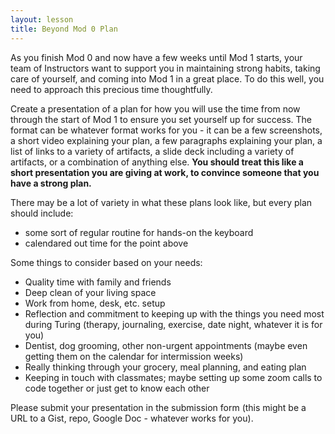 ```yaml
---
layout: lesson
title: Beyond Mod 0 Plan
---
```


As you finish Mod 0 and now have a few weeks until Mod 1 starts, your team of Instructors want to support you in maintaining strong habits, taking care of yourself, and coming into Mod 1 in a great place. To do this well, you need to approach this precious time thoughtfully.

Create a presentation of a plan for how you will use the time from now through the start of Mod 1 to ensure you set yourself up for success. The format can be whatever format works for you - it can be a few screenshots, a short video explaining your plan, a few paragraphs explaining your plan, a list of links to a variety of artifacts, a slide deck including a variety of artifacts, or a combination of anything else. **You should treat this like a short presentation you are giving at work, to convince someone that you have a strong plan.**

There may be a lot of variety in what these plans look like, but every plan should include:
- some sort of regular routine for hands-on the keyboard
- calendared out time for the point above

Some things to consider based on your needs:
- Quality time with family and friends
- Deep clean of your living space
- Work from home, desk, etc. setup
- Reflection and commitment to keeping up with the things you need most during Turing (therapy, journaling, exercise, date night, whatever it is for you)
- Dentist, dog grooming, other non-urgent appointments (maybe even getting them on the calendar for intermission weeks)
- Really thinking through your grocery, meal planning, and eating plan
- Keeping in touch with classmates; maybe setting up some zoom calls to code together or just get to know each other

Please submit your presentation in the submission form (this might be a URL to a Gist, repo, Google Doc - whatever works for you).

<br><br><br><br><br>